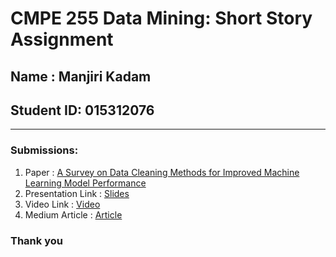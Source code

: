 # CMPE 255 Data Mining: Short Story Assignment
## Name : Manjiri Kadam
## Student ID: 015312076
--------------------------
### Submissions:
1. Paper : [A Survey on Data Cleaning Methods for Improved Machine Learning
Model Performance](https://arxiv.org/pdf/2109.07127.pdf)
2. Presentation Link : [Slides](https://docs.google.com/presentation/d/1u5OXGckIPVJe0qoHZ1vvQsh1pttETDcboJgxSp1z1K0/edit?usp=sharing)
3. Video Link : [Video](https://www.youtube.com/watch?v=cUVlT_G63d4)
4. Medium Article : [Article](https://medium.com/@mak11kadam/data-cleaning-methods-for-improved-machine-learning-model-performance-3b1064afc133)


### Thank you
